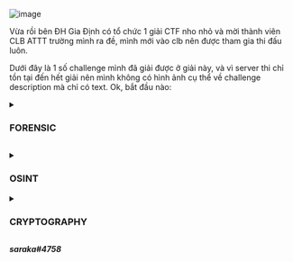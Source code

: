 ![image](https://user-images.githubusercontent.com/94149390/185906264-9943f825-af72-49ab-9e04-15de925e8cf1.png)

Vừa rồi bên ĐH Gia Định có tổ chức 1 giải CTF nho nhỏ và mời thành viên CLB ATTT trường mình ra đề, mình mới vào clb nên được tham gia
thi đấu luôn.

Dưới đây là 1 số challenge mình đã giải được ở giải này, và vì server thi chỉ tồn tại đến hết giải nên mình không có hình ảnh cụ thể về 
challenge description mà chỉ có text.
Ok, bắt đầu nào:

<details>
     <summary><h3> FORENSIC </h3></summary>
        <details>
             <summary><h3> Sky </h3></summary>

**Description: where is my sky???**

Challenge này cho mình file [sky.wav](https://github.com/kietbl/Write-up/blob/main/GDUCTF%202022/sky.wav). Khi nhìn thấy file có đuôi wav, cái mình nghĩ tới đầu tiên là Spectrogram của nó.

Thế là mình dùng Sonic Visualiser để mở:

![image](https://user-images.githubusercontent.com/94149390/185822665-59615b81-8563-487c-b080-1271bcf33c47.png)

Đúng như dự đoán, flag nằm trong spectrogram của file wav

![image](https://user-images.githubusercontent.com/94149390/185822683-17b04a95-d8a2-4e12-941a-b8f084874b84.png)

Và mình nhận được flag:

>Flag: GDUCTF{cl0ud5_b1rd_cl0ud5_pl4n3_cl0ud5}
    </details>
        <details>
            <summary><h3> Conversation </h3></summary>

**Description: they are talking about something, can you find their secret?**

Challenge cho mình file [conversation.pcapng](https://github.com/kietbl/Write-up/blob/main/GDUCTF%202022/conversation.pcapng).

Mở lên và giao diện của nó như sau: 

![image](https://user-images.githubusercontent.com/94149390/185823072-59bdd4f5-f79b-475f-8d85-eed14ece81fb.png)

Kéo xuống mình thấy protocol "TCP", và như một thói quen, mình follow TCP Stream:

![image](https://user-images.githubusercontent.com/94149390/185823140-091c13a8-c5e1-40e1-8d72-32989233b1dd.png)

Ok, stream đầu tiên là đoạn chat giữa 2 người với nhau kèm theo đó là link rick roll (nhìn đuôi là biết, làm sao lừa được :v)

![image](https://user-images.githubusercontent.com/94149390/185823174-d896a1be-0e8b-41e7-b081-ce66f8cc6465.png)

Các stream tiếp theo là đoạn giải thích về protocol, ip, mình cũng lười đọc nên next 

![image](https://user-images.githubusercontent.com/94149390/185823355-684c13b6-f05d-4aa1-9fe4-9a2f2365e9e3.png)

![image](https://user-images.githubusercontent.com/94149390/185823429-080ac4fd-86b7-46f6-ab87-52c1591f1539.png)

Ok, stream tiếp theo là strings của file 

![image](https://user-images.githubusercontent.com/94149390/185823458-80cabb5a-1feb-4dc7-9f34-8fdf937448a1.png)

Nhìn đoạn đầu là biết  file này là file jpg

https://en.wikipedia.org/wiki/List_of_file_signatures

![image](https://user-images.githubusercontent.com/94149390/185823501-2f0a0999-e6ec-45b9-9484-03ab7097193b.png)

Show data as raw

![image](https://user-images.githubusercontent.com/94149390/185823557-09403198-32b4-4b3f-920d-a6c9eae7d247.png)

Copy đống raw này về 

![image](https://user-images.githubusercontent.com/94149390/185823641-cec2643e-e436-40f7-aa7f-6f872181c91a.png)

Dán vào hex editor:

![image](https://user-images.githubusercontent.com/94149390/185823710-ccac7cb9-65ae-4378-9502-5abbf4679aca.png)

Lưu lại với tên gì đó tuỳ bạn, ở đây mình lưu là flag.jpg

Mở lên và ta có flag......khoan, đó là mình nghĩ thế 

Mở lên và đó là 1 file QR, mình scan và nhận được cái link quen thuộc

![image](https://user-images.githubusercontent.com/94149390/185823864-d240ebf3-d633-40df-b4f0-aa5866bf11c6.png)

Ok, quay lại, mở stream tiếp theo, cũng không có gì hot.

![image](https://user-images.githubusercontent.com/94149390/185823944-36b5fd4b-78a5-4f68-8748-0d7da48e4648.png)

Stream tiếp theo cũng là strings của file jpg nhưng cái này khác với cái trước đó 

![image](https://user-images.githubusercontent.com/94149390/185823992-437d49ef-1bb2-42a3-a40a-202acf840de7.png)

Như các bước hồi nãy, lần này mình lưu file với tên là test.jpg 

Mở lên và có flag

![image](https://user-images.githubusercontent.com/94149390/185824173-79cc9275-9413-4c81-be0f-8e0c69238b3f.png)

>Flag: GDUCTF{hmmm_0nly_TCP_15_n0t_53cur3}
    </details>
        <details>
            <summary><h3> Message from the universe </h3></summary>

**Description: The stars are just small dots in the long long night**

Challenge này cho mình file [message.png](https://github.com/kietbl/Write-up/blob/main/GDUCTF%202022/message.png)

Mở file lên và điều đầu tiên mình nghĩ là file này nhỏ quá.

![image](https://user-images.githubusercontent.com/94149390/185824732-9b8c4946-cb25-4dd1-ae9f-6b3034d48950.png)

Ban đầu mình nghĩ phóng to hình ảnh lên là ra flag nên dùng vài tool phóng to hình ảnh nhưng thất bại...

Thế là mình quay lại đọc description, mình chú ý từ "dots" và mở file lên thì nhận thấy nó giống mã morse,
thế là mình ngồi decode bằng tay và mắt :v, mắt muốn lòi ra nhưng kết quả decode submit mãi không đúng, quá cay!

Một hồi sau có hint là dùng script để quét, thế là mình google mấy cái script quét màu trong ảnh rồi viết thêm ra script:

```
import numpy 
from PIL import Image


def get_image(image_path):
    image = Image.open(image_path, "r")
    width, height = image.size
    pixel_values = list(image.getdata())
    if image.mode == "RGB":
        channels = 3
    elif image.mode == "L":
        channels = 1
    else:
        print("Unknown mode: %s" % image.mode)
        return None
    pixel_values = numpy.array(pixel_values).reshape((width, height, channels))
    return pixel_values


image = get_image("message.png")
grey = image[5]
black = image[14]
white = image[0]
words =""
for i in range (0, 193):
    if (image[i] == white).all():
        words += "."
    elif (image[i] == grey).all():
        words += " "
    elif (image[i] == black).all():
        words += "-"
print(words)
```
Quét và mình nhận được:

```
.....  -  ....-  .-.  .....  -....-  -.-.  ....-  -.  -  -....-  .....  ....  .----  -.  ...--  -....-  .--  .----  -  ....  -----  ..-  -  -....-  -..  ....-  .-.  -.-  -.  ...--  .....  .....
```

Ném vào tool decode và mình nhận được:

``` 5T4R5-C4NT-5H1N3-W1TH0UT-D4RKN355 ```
>Flag: GDUCTF{5T4R5-C4NT-5H1N3-W1TH0UT-D4RKN355}
    </details>
        <details>
            <summary><h3> Before The Dead </h3></summary>

**Description: I find playing guessing game is interesting so I took one on google. After finishing the first round, my computer suddenly show errors get crashed. Luckily, I was able to dump memory before the crash happen. Could you analyze what was happening in my computer at that time?
Ah and I know the attacker ip address but don't know what port is opening, maybe you can try with the bind port he used when he attacked my computer.
P/s: The game file contains not a real virus so feel free to run it without any worry =)))
Attacker ip: (xong giải nên server tắt rồi :v)** 

Bài cho mình file memory.raw, tải tại [đây](https://drive.google.com/file/d/1OaoKhw54i0v5kWqt_-YZcxM-J9gf-iYD/view?usp=sharing). Mình dùng volatility3 để phân tích memory dump này

Mình dùng plugin: windows.info (với volatility2 thì các bạn có thể dùng imageinfo cũng tương tự)

![image](https://user-images.githubusercontent.com/94149390/185831707-ec31c8fc-90db-4277-beec-133e96493c90.png)

Dựa vào những thông tin mình nhận được thì hệ điều hành của máy nạn nhân là Windows XPSP2 32 bit.

Tiếp theo mình check port, bởi vì phiên bản hệ điều hành Win XPSP2 không hỗ trợ và bị lỗi nên mình không dùng windows.netscan và windows.netstat được nên 
mình dùng volatility2 với plugin connections

![image](https://user-images.githubusercontent.com/94149390/185832624-f59db9d4-fec8-4308-9daa-10e79faaa859.png)

Chỉ có 1 connection và 1 port, vậy suy ra port của kẻ tấn công là 30002

Tới đây thì mình không biết phải làm gì tiếp nên thử hết mấy cái plugin như windows.pstree, hivelist

1 hồi sau thì challenge description thay đổi thành gì đấy mình không nhớ rõ nhưng đại khái là bảo người chơi chơi game. 

Kèm với 1 cái hint to bự rất hữu ích: 
"Volatility". 
             
Vâng, cảm ơn hint rất hữu ích của ông, tác giả bài này.

Thế là mình dùng pstree xem những ứng dụng nào chạy vào lúc ấy 

Xem nào, guessing_game.e... mình nghĩ đây là file game.

![image](https://user-images.githubusercontent.com/94149390/185890125-a35e53cb-472b-4982-b568-32d8f50f8b7b.png)

Thế là mình thử dumpfile PID này ra thử xem có gì không

![image](https://user-images.githubusercontent.com/94149390/185890686-7b8bd938-2540-4f69-b291-1fdcd8fe7274.png)

Mình nhận được mấy files này đây (lưu ý, tắt win defender hoặc ném vào linux, ở đây mình ném vào linux để xem file DAT chứa gì)

![image](https://user-images.githubusercontent.com/94149390/185890906-9d54b3fe-ce07-41c3-80ea-152a8412b386.png)

Mình dùng lệnh file để phân tích file DAT này và nhận thấy rằng nó là file execute

![image](https://user-images.githubusercontent.com/94149390/185891492-79626a01-2f92-4af4-9852-4a6e274274d6.png)

Mình quay lại máy chính, đổi extension của file và mở lên 

![image](https://user-images.githubusercontent.com/94149390/185892144-ff5f07e6-ffc5-4d02-aae4-9c0d08acc7be.png)

![image](https://user-images.githubusercontent.com/94149390/185892205-e2f47487-64a6-4c4f-a882-04527c236ad2.png)

Sau khi hoàn thành cái game này thì mình nhận được password là 
``` 23ssqn_9qtHuSqLUbTTWSNC8P9rw_sLX ```

Ok, còn username thôi, mình lại quay lại máy ảo, dùng lệnh strings để xem có gì không

Mình grep hết tất cả những cái liên quan tới guessing thì nhận được tên riêng có vẻ giống username 

![image](https://user-images.githubusercontent.com/94149390/185892609-ac573397-56b3-4a7f-a72b-c0959b93306e.png)

Nhập username và password thì nhận được file flag.txt, cat nó và mình nhận được flag:

![image](https://user-images.githubusercontent.com/94149390/185892820-1c14028f-0b49-49f1-8ce6-5d613875ef0f.png)

>flag: GDUCTF{y0U_sh0uLD_b4Ck_Up_d4T4_r3Gul4RlY_30b7984ff561521b99f6b3887c212386}
     </details>
         </details>
         
<details>
    <summary><h3> OSINT </h3></summary>
        <details>
            <summary><h3> Forgotten photo </h3> </summary>

**Description:
Elios Roger is the photographer I hired to prepare the photos for the Moon exhibit. He said he would send me the photo, but the exhibition day is coming and I can't contact him.
Can you help me find the red moon photo he helped me take for the exhibition?**

Tìm tên Elios Roger trên Twitter, link twitter của đối tượng: https://twitter.com/EliosRoger.

![image](https://user-images.githubusercontent.com/94149390/185829613-d8e05ee4-90cd-49e6-a62c-e274a99b2911.png)

Lướt 1 vòng trang cá nhân thì mình cũng không thấy có gì đặc biệt, tải thử mấy cái ảnh về, dùng [Fotoforensics](https://fotoforensics.com/) để phân tích cũng
không thấy gì.

Mình vào view list:

![image](https://user-images.githubusercontent.com/94149390/185829785-91384748-30ad-4c1a-9678-5267ff310ecf.png)

Và thấy Customer's photo

![image](https://user-images.githubusercontent.com/94149390/185829810-32ad7e8d-a6ea-4a20-865f-0cf1a9e1cc14.png)

Truy cập vào [link](https://drive.google.com/drive/folders/1cRudn2snJBPHE1upCxSB6QV31sFnRYln) bên trong và nhận được 

![image](https://user-images.githubusercontent.com/94149390/185830116-444793f2-d48c-47fe-8efc-d5d014055d33.png)

Tải về, ném vào Fotoforensics, vào meta data và nhận được flag:

![image](https://user-images.githubusercontent.com/94149390/185830171-93349087-9d11-4ef5-8694-d3e60fb80238.png)

>Flag: GDUCTF{r3d_m00n_f0r_th3_3xh1b1t10n}
    </details>  
</details>

<details>
    <summary><h3> CRYPTOGRAPHY </h3></summary>
        <details>
            <summary><h3> MasterChef </h3></summary>
            
**Description: longkd719 is a MasterChef. He can bake the flag. :D???**
    
Challenge cho mình file [chal.txt](https://github.com/kietbl/Write-up/blob/main/GDUCTF%202022/chal.txt) 
    
Nội dung như sau:
    
```
R1pSU0FOVEdFQTNHS0lCV0c0UURNWVJBR1kyQ0FNWlhFQVpUQ0lCVEhFUURFTUJBR1pRU0FOWlZFQTNUR0lCWEdRUURFTUJBR1laU0FOVEdFQTNHTUlCV01JUURNTkpBR1kyQ0FNUlFFQTNEQ0lCU0dBUURNWkpBR1kyU0FOWlhFQVpEQUlCV0dNUURNTUpBR1pSQ0FOUlZFQVpXQ0lCU0dBUURJTlpBR1EyQ0FOSlZFQTJER0lCVkdRUURJTlJBRzVSQ0FOQlVFQVpUR0lCV0dNUURHTUJBR1kyQ0FNWlJFQTNHS0lCV0c0UURLWlJBR1UzU0FNWlJFQTNUSUlCV0hBUURLWlJBR1FaU0FOWlpFQTNERUlCVEdNUURPTVJBR1FaU0FOUllFQVpUR0lCV0dZUURPWkE9
```
    
Ok, đề bài nhắc đến từ "chef", vậy thì không cần suy nghĩ nữa, ném thẳng vào [CyberChef](https://gchq.github.io/CyberChef/) thôi.
    
Bấm vào biểu tượng cái gậy phép tới khi nào ra output là flag thì thôi
    
![image](https://user-images.githubusercontent.com/94149390/185902234-2409190a-3b4e-4c0f-aa09-e068788c8f82.png)

![image](https://user-images.githubusercontent.com/94149390/185902323-27eb257e-2660-4ce1-974a-536e817b8d0b.png)

>Flag: GDUCTF{D3c0d1ng_W1th_Cyb3rCh3f}
    
 </details>
    </details>

***saraka#4758***


